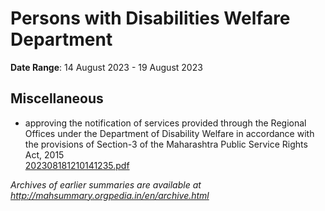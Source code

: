 # Persons with Disabilities Welfare Department

**Date Range**: 14 August 2023 - 19 August 2023


## Miscellaneous
- approving the notification of services provided through the Regional Offices under the Department of Disability Welfare in accordance with the provisions of Section-3 of the Maharashtra Public Service Rights Act, 2015\
  [202308181210141235.pdf](https://gr.maharashtra.gov.in/Site/Upload/Government%20Resolutions/English/202308181210141235.pdf)


*Archives of earlier summaries are available at http://mahsummary.orgpedia.in/en/archive.html*